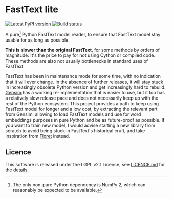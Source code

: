 FastText lite
=============

[![Latest PyPI version](https://img.shields.io/pypi/v/fasttextlt.svg)](https://pypi.org/projectfasttextlt)
[![Build status](https://github.com/LoicGrobol/fasttext-lite/actions/workflows/ci.yml/badge.svg)](https://github.com/LoicGrobol/fasttext-lite/actions/workflows/ci.yml)

A pure[^1] Python FastText model reader, to ensure that FastText model stay usable for as long as
possible.

**This is slower than the original FastText**, for some methods by orders of magnitude. It's the
price to pay for not using Cython or compiled code. These methods are also not usually bottlenecks
in standard uses of FastText.

FastText has been in maintenance mode for some time, with no indication that it will ever change. In
the absence of further releases, it will stay stuck in increasingly obsolete Python version and get
increasingly hard to rebuild. [Gensim](https://radimrehurek.com/gensim/) has a working
re-implementation that is easier to use, but it too has a relatively slow release pace and does not
necessarily keep up with the rest of the Python ecosystem. This project provides a path to keep
using FastText model for longer and a low cost, by extracting the relevant part from Gensim,
allowing to load FastText models and use for word embeddings purposes in pure Python and be as
future-proof as possible. If you want to train new model, I would advise starting a new library from
scratch to avoid being stuck in FastText's historical cruft, and take inspiration from
[Floret](https://github.com/explosion/floret) instead.

[^1]: The only non-pure Python dependency is NumPy 2, which can reasonably be expected to be
    available.

## Licence

This software is released under the LGPL v2.1 Licence, see [LICENCE.md](LICENCE.md) for the details.
